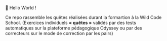 👋 Hello World ! 

Ce repo rassemble les quêtes réalisées durant la formartion à la Wild Code School.
(Exercices individuels **« quêtes »** validés par des tests automatiques sur la plateforme pédagogique Odyssey ou par des correcteurs sur le mode de correction par les pairs)
